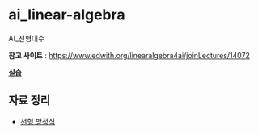 # ai_linear-algebra
AI_선형대수

**참고 사이트** : https://www.edwith.org/linearalgebra4ai/joinLectures/14072

**[실습](https://github.com/sunjungAn/ai_linear-algebra/tree/master/%EC%8B%A4%EC%8A%B5)**

## 자료 정리
+ [선형 방정식]()
